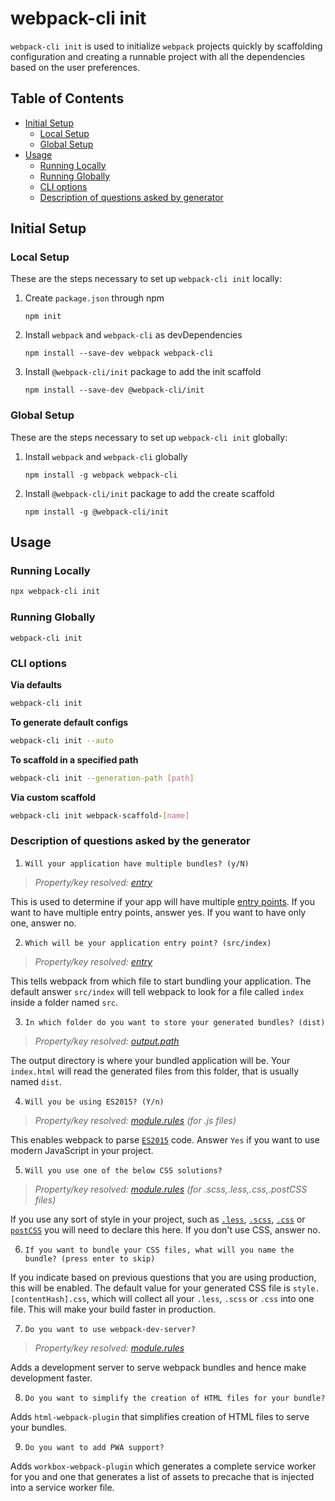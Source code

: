 # webpack-cli init

`webpack-cli init` is used to initialize `webpack` projects quickly by scaffolding configuration and creating a runnable project with all the dependencies based on the user preferences.

## Table of Contents

-   [Initial Setup](#initial-setup)
    -   [Local Setup](#local-setup)
    -   [Global Setup](#global-setup)
-   [Usage](#usage)
    -   [Running Locally](#running-locally)
    -   [Running Globally](#running-globally)
    -   [CLI options](#cli-options)
    -   [Description of questions asked by generator](#description-of-questions-asked-by-generator)

## Initial Setup

### Local Setup

These are the steps necessary to set up `webpack-cli init` locally:

1. Create `package.json` through npm

    ```shell
    npm init
    ```

2. Install `webpack` and `webpack-cli` as devDependencies

    ```shell
    npm install --save-dev webpack webpack-cli
    ```

3. Install `@webpack-cli/init` package to add the init scaffold

    ```shell
    npm install --save-dev @webpack-cli/init
    ```

### Global Setup

These are the steps necessary to set up `webpack-cli init` globally:

1. Install `webpack` and `webpack-cli` globally

    ```shell
    npm install -g webpack webpack-cli
    ```

2. Install `@webpack-cli/init` package to add the create scaffold

    ```shell
    npm install -g @webpack-cli/init
    ```

## Usage

### Running Locally

```bash
npx webpack-cli init
```

### Running Globally

```shell
webpack-cli init
```

### CLI options

**Via defaults**

```bash
webpack-cli init
```

**To generate default configs**

```bash
webpack-cli init --auto
```

**To scaffold in a specified path**

```bash
webpack-cli init --generation-path [path]
```

**Via custom scaffold**

```bash
webpack-cli init webpack-scaffold-[name]
```

### Description of questions asked by the generator

1. `Will your application have multiple bundles? (y/N)`

> _Property/key resolved: [entry](https://webpack.js.org/configuration/entry-context/#entry)_

This is used to determine if your app will have multiple [entry points](https://webpack.js.org/configuration/entry-context/#entry).
If you want to have multiple entry points, answer yes. If you want to have only one, answer no.

2. `Which will be your application entry point? (src/index)`

> _Property/key resolved: [entry](https://webpack.js.org/configuration/entry-context/#entry)_

This tells webpack from which file to start bundling your application. The default answer `src/index` will tell webpack to look for a file called `index` inside a folder named `src`.

3. `In which folder do you want to store your generated bundles? (dist)`

> _Property/key resolved: [output.path](https://webpack.js.org/configuration/output/#output-path)_

The output directory is where your bundled application will be. Your `index.html` will read the generated files from this folder, that is usually named `dist`.

4. `Will you be using ES2015? (Y/n)`

> _Property/key resolved: [module.rules](https://webpack.js.org/configuration/module/#module-rules) (for .js files)_

This enables webpack to parse [`ES2015`](https://babeljs.io/learn-es2015/) code. Answer `Yes` if you want to use modern JavaScript in your project.

5. `Will you use one of the below CSS solutions?`

> _Property/key resolved: [module.rules](https://webpack.js.org/configuration/module/#module-rules) (for .scss,.less,.css,.postCSS files)_

If you use any sort of style in your project, such as [`.less`](http://lesscss.org/), [`.scss`](http://sass-lang.com/), [`.css`](https://developer.mozilla.org/en-US/docs/Web/CSS) or [`postCSS`](http://postcss.org/) you will need to declare this here. If you don't use CSS, answer no.

6. `If you want to bundle your CSS files, what will you name the bundle? (press enter to skip)`

If you indicate based on previous questions that you are using production, this will be enabled. The default value for your generated CSS file is `style.[contentHash].css`, which will collect all your `.less`, `.scss` or `.css` into one file. This will make your build faster in production.

7. `Do you want to use webpack-dev-server?`

> _Property/key resolved: [module.rules](https://webpack.js.org/configuration/dev-server/)_

Adds a development server to serve webpack bundles and hence make development faster.

8. `Do you want to simplify the creation of HTML files for your bundle?`

Adds `html-webpack-plugin` that simplifies creation of HTML files to serve your bundles.

9. `Do you want to add PWA support?`

Adds `workbox-webpack-plugin` which generates a complete service worker for you and one that generates a list of assets to precache that is injected into a service worker file.
